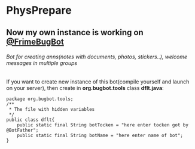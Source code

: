 # PhysPrepare
## Now my own instance is working on [@FrimeBugBot](t.me/FrimeBugBot)
###### Bot for creating anns(notes with documents, photos, stickers..), welcome messages in multiple groups
If you want to create new instance of this bot(compile yourself and launch on your server), then create in **org.bugbot.tools** class **dflt.java**:
```
package org.bugbot.tools;
/**
 * The file with hidden variables
 */
public class dflt{
    public static final String botTocken = "here enter tocken got by @BotFather";
    public static final String botName = "here enter name of bot";
}

```
